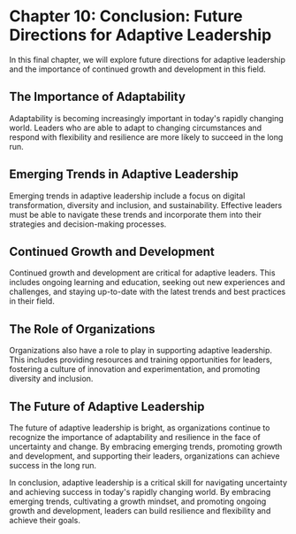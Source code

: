 Chapter 10: Conclusion: Future Directions for Adaptive Leadership
=================================================================

In this final chapter, we will explore future directions for adaptive leadership and the importance of continued growth and development in this field.

The Importance of Adaptability
------------------------------

Adaptability is becoming increasingly important in today's rapidly changing world. Leaders who are able to adapt to changing circumstances and respond with flexibility and resilience are more likely to succeed in the long run.

Emerging Trends in Adaptive Leadership
--------------------------------------

Emerging trends in adaptive leadership include a focus on digital transformation, diversity and inclusion, and sustainability. Effective leaders must be able to navigate these trends and incorporate them into their strategies and decision-making processes.

Continued Growth and Development
--------------------------------

Continued growth and development are critical for adaptive leaders. This includes ongoing learning and education, seeking out new experiences and challenges, and staying up-to-date with the latest trends and best practices in their field.

The Role of Organizations
-------------------------

Organizations also have a role to play in supporting adaptive leadership. This includes providing resources and training opportunities for leaders, fostering a culture of innovation and experimentation, and promoting diversity and inclusion.

The Future of Adaptive Leadership
---------------------------------

The future of adaptive leadership is bright, as organizations continue to recognize the importance of adaptability and resilience in the face of uncertainty and change. By embracing emerging trends, promoting growth and development, and supporting their leaders, organizations can achieve success in the long run.

In conclusion, adaptive leadership is a critical skill for navigating uncertainty and achieving success in today's rapidly changing world. By embracing emerging trends, cultivating a growth mindset, and promoting ongoing growth and development, leaders can build resilience and flexibility and achieve their goals.
